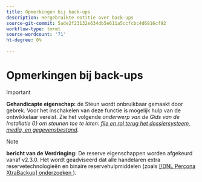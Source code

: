 ```yaml
---
title: Opmerkingen bij back-ups
description: Hergebruikte notitie over back-ups
source-git-commit: 5ade2f23132e634db5e611a5ccfcbc4d6816cf92
workflow-type: tm+mt
source-wordcount: '71'
ht-degree: 0%

---
```


# Opmerkingen bij back-ups

>[!IMPORTANT]
>
>**Gehandicapte eigenschap:** de Steun wordt onbruikbaar gemaakt door gebrek. Voor het inschakelen van deze functie is mogelijk hulp van de ontwikkelaar vereist. Zie het volgende _onderwerp van de Gids van de Installatie 0&rbrace; om steunen toe te laten: [&#x200B; file en rol terug het dossiersysteem, media, en gegevensbestand &#x200B;](https://experienceleague.adobe.com/docs/commerce-operations/installation-guide/tutorials/backup.html?lang=nl-NL)._

>[!NOTE]
>
>**bericht van de Verdringing:** De reserve eigenschappen worden afgekeurd vanaf v2.3.0. Het wordt geadviseerd dat alle handelaren extra reservetechnologieën en binaire reservehulpmiddelen (zoals [[!DNL Percona XtraBackup] onderzoeken &#x200B;](https://www.percona.com/software/mysql-database/percona-xtrabackup)).
